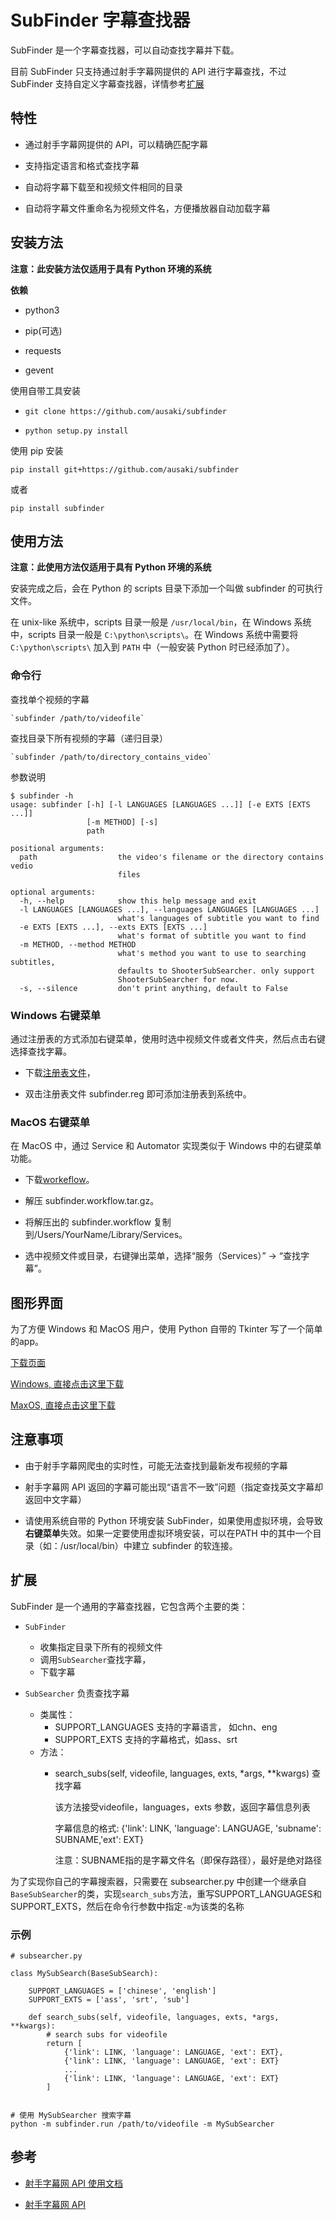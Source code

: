 # SubFinder 字幕查找器

SubFinder 是一个字幕查找器，可以自动查找字幕并下载。

目前 SubFinder 只支持通过射手字幕网提供的 API 进行字幕查找，不过 SubFinder 支持自定义字幕查找器，详情参考[扩展](#扩展)


## 特性

- 通过射手字幕网提供的 API，可以精确匹配字幕

- 支持指定语言和格式查找字幕

- 自动将字幕下载至和视频文件相同的目录

- 自动将字幕文件重命名为视频文件名，方便播放器自动加载字幕


## 安装方法

**注意：此安装方法仅适用于具有 Python 环境的系统**

**依赖**

- python3

- pip(可选)

- requests

- gevent


使用自带工具安装

- `git clone https://github.com/ausaki/subfinder`

- `python setup.py install`


使用 pip 安装

`pip install git+https://github.com/ausaki/subfinder`

或者

`pip install subfinder`


## 使用方法

**注意：此使用方法仅适用于具有 Python 环境的系统**

安装完成之后，会在 Python 的 scripts 目录下添加一个叫做 subfinder 的可执行文件。

在 unix-like 系统中，scripts 目录一般是 `/usr/local/bin`，在 Windows 系统中，scripts 目录一般是 `C:\python\scripts\`。在 Windows 系统中需要将`C:\python\scripts\` 加入到 `PATH` 中（一般安装 Python 时已经添加了）。


### 命令行

查找单个视频的字幕

    `subfinder /path/to/videofile` 

查找目录下所有视频的字幕（递归目录）

    `subfinder /path/to/directory_contains_video`

参数说明

```
$ subfinder -h
usage: subfinder [-h] [-l LANGUAGES [LANGUAGES ...]] [-e EXTS [EXTS ...]]
                 [-m METHOD] [-s]
                 path

positional arguments:
  path                  the video's filename or the directory contains vedio
                        files

optional arguments:
  -h, --help            show this help message and exit
  -l LANGUAGES [LANGUAGES ...], --languages LANGUAGES [LANGUAGES ...]
                        what's languages of subtitle you want to find
  -e EXTS [EXTS ...], --exts EXTS [EXTS ...]
                        what's format of subtitle you want to find
  -m METHOD, --method METHOD
                        what's method you want to use to searching subtitles,
                        defaults to ShooterSubSearcher. only support
                        ShooterSubSearcher for now.
  -s, --silence         don't print anything, default to False

```
### Windows 右键菜单

通过注册表的方式添加右键菜单，使用时选中视频文件或者文件夹，然后点击右键选择查找字幕。

- 下载[注册表文件](https://raw.githubusercontent.com/ausaki/subfinder/master/assets/subfinder.reg)，

- 双击注册表文件 subfinder.reg 即可添加注册表到系统中。

### MacOS 右键菜单

在 MacOS 中，通过 Service 和 Automator 实现类似于 Windows 中的右键菜单功能。

- 下载[workeflow](https://raw.githubusercontent.com/ausaki/subfinder/master/assets/subfinder.workflow.tar.gz)。

- 解压 subfinder.workflow.tar.gz。

- 将解压出的 subfinder.workflow 复制到/Users/YourName/Library/Services。

- 选中视频文件或目录，右键弹出菜单，选择“服务（Services）” -> “查找字幕”。


## 图形界面

为了方便 Windows 和 MacOS 用户，使用 Python 自带的 Tkinter 写了一个简单的app。

[下载页面](https://github.com/ausaki/subfinder/releases)

[Windows, 直接点击这里下载](https://github.com/ausaki/subfinder/releases/download/v0.0.5/SubFinder.exe.tar.gz)

[MaxOS, 直接点击这里下载](https://github.com/ausaki/subfinder/releases/download/v0.0.5/SubFinder.app.tar.gz)


## 注意事项

- 由于射手字幕网爬虫的实时性，可能无法查找到最新发布视频的字幕

- 射手字幕网 API 返回的字幕可能出现“语言不一致”问题（指定查找英文字幕却返回中文字幕）

- 请使用系统自带的 Python 环境安装 SubFinder，如果使用虚拟环境，会导致**右键菜单**失效。如果一定要使用虚拟环境安装，可以在PATH 中的其中一个目录（如：/usr/local/bin）中建立 subfinder 的软连接。


## 扩展

SubFinder 是一个通用的字幕查找器，它包含两个主要的类：

- `SubFinder` 
    - 收集指定目录下所有的视频文件
    - 调用`SubSearcher`查找字幕，
    - 下载字幕

- `SubSearcher` 负责查找字幕
    - 类属性：
        - SUPPORT_LANGUAGES 支持的字幕语言， 如chn、eng
        - SUPPORT_EXTS 支持的字幕格式，如ass、srt
    - 方法：
        - search_subs(self, videofile, languages, exts, *args, **kwargs) 查找字幕
        
            该方法接受videofile，languages，exts 参数，返回字幕信息列表

            字幕信息的格式: {'link': LINK, 'language': LANGUAGE, 'subname': SUBNAME,'ext': EXT}

            注意：SUBNAME指的是字幕文件名（即保存路径），最好是绝对路径

为了实现你自己的字幕搜索器，只需要在 subsearcher.py 中创建一个继承自`BaseSubSearcher`的类，实现`search_subs`方法，重写SUPPORT_LANGUAGES和SUPPORT_EXTS，然后在命令行参数中指定`-m`为该类的名称

### 示例
```
# subsearcher.py

class MySubSearch(BaseSubSearch):

    SUPPORT_LANGUAGES = ['chinese', 'english']
    SUPPORT_EXTS = ['ass', 'srt', 'sub']

    def search_subs(self, videofile, languages, exts, *args, **kwargs):
        # search subs for videofile
        return [
            {'link': LINK, 'language': LANGUAGE, 'ext': EXT},
            {'link': LINK, 'language': LANGUAGE, 'ext': EXT}
            ...
            {'link': LINK, 'language': LANGUAGE, 'ext': EXT}
        ]


# 使用 MySubSearcher 搜索字幕
python -m subfinder.run /path/to/videofile -m MySubSearcher

```

## 参考

- [射手字幕网 API 使用文档](https://docs.google.com/document/d/1ufdzy6jbornkXxsD-OGl3kgWa4P9WO5NZb6_QYZiGI0/preview) 

- [射手字幕网 API](https://www.shooter.cn/api/subapi.php)

